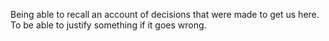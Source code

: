 
Being able to recall an account of decisions that were made to get us here. To be able to justify something if it goes wrong.
